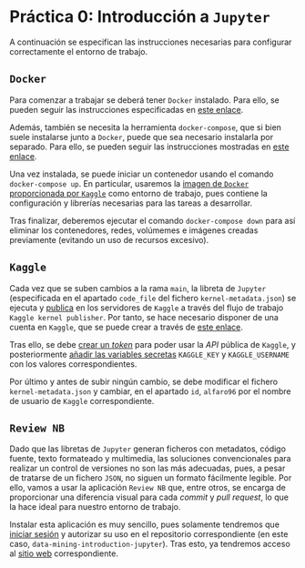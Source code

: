 # Práctica 0: Introducción a `Jupyter`

A continuación se especifican las instrucciones necesarias para configurar correctamente el entorno de trabajo.

## `Docker`

Para comenzar a trabajar se deberá tener `Docker` instalado. Para ello, se pueden seguir las instrucciones especificadas en [este enlace](https://docs.docker.com/engine/install).

Además, también se necesita la herramienta `docker-compose`, que si bien suele instalarse junto a `Docker`, puede que sea necesario instalarla por separado. Para ello, se pueden seguir las instrucciones mostradas en [este enlace](https://docs.docker.com/compose/install).

Una vez instalada, se puede iniciar un contenedor usando el comando `docker-compose up`. En particular, usaremos la [imagen de `Docker` proporcionada por `Kaggle`](https://github.com/Kaggle/docker-python) como entorno de trabajo, pues contiene la configuración y librerías necesarias para las tareas a desarrollar.

Tras finalizar, deberemos ejecutar el comando `docker-compose down` para así eliminar los contenedores, redes, volúmemes e imágenes creadas previamente (evitando un uso de recursos excesivo).

## `Kaggle`

Cada vez que se suben cambios a la rama `main`, la libreta de `Jupyter` (especificada en el apartado `code_file` del fichero `kernel-metadata.json`) se ejecuta y [publica](https://www.kaggle.com/alfaro96/data-mining-introduction-jupyter) en los servidores de `Kaggle` a través del flujo de trabajo `Kaggle kernel publisher`. Por tanto, se hace necesario disponer de una cuenta en `Kaggle`, que se puede crear a través de [este enlace](https://www.kaggle.com/account/login?phase=startRegisterTab&returnUrl=%2F).

Tras ello, se debe [crear un *token*](https://www.kaggle.com/docs/api#getting-started-installation-&-authentication) para poder usar la *API* pública de `Kaggle`, y posteriormente [añadir las variables secretas](https://docs.github.com/en/actions/reference/encrypted-secrets) `KAGGLE_KEY` y `KAGGLE_USERNAME` con los valores correspondientes.

Por último y antes de subir ningún cambio, se debe modificar el fichero `kernel-metadata.json` y cambiar, en el apartado `id`, `alfaro96` por el nombre de usuario de `Kaggle` correspondiente.

## `Review NB`

Dado que las libretas de `Jupyter` generan ficheros con metadatos, código fuente, texto formateado y multimedia, las soluciones convencionales para realizar un control de versiones no son las más adecuadas, pues, a pesar de tratarse de un fichero `JSON`, no siguen un formato fácilmente legible. Por ello, vamos a usar la aplicación `Review NB` que, entre otros, se encarga de proporcionar una diferencia visual para cada *commit* y *pull request*, lo que la hace ideal para nuestro entorno de trabajo.

Instalar esta aplicación es muy sencillo, pues solamente tendremos que [iniciar sesión](https://github.com/login/oauth/authorize?client_id=Iv1.b2736a9bd3b3e896) y autorizar su uso en el repositorio correspondiente (en este caso, `data-mining-introduction-jupyter`). Tras esto, ya tendremos acceso al [sitio web](https://app.reviewnb.com/alfaro96/data-mining-introduction-jupyter) correspondiente.
